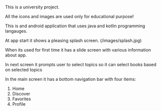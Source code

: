 This is a university project.

All the icons and images are used only for educational purpose!

This is and android application that uses java and kotlin programming langauges.

At app start it shows a pleasing splash screen.
(/images/splash.jpg)

When its used for first time it has a slide screen with various information about app.

In next screen it prompts user to select topics so it can select books based on selected topics

In the main screen it has a bottom navigation bar with four items:
1. Home
2. Discover
3. Favorites
4. Profile



